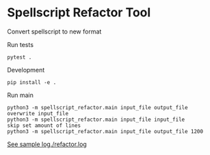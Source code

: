 # Spellscript Refactor Tool
Convert spellscript to new format

Run tests
```
pytest .
```

Development
```
pip install -e .
```

Run main
```
python3 -m spellscript_refactor.main input_file output_file
overwrite input_file
python3 -m spellscript_refactor.main input_file input_file
skip set amount of lines
python3 -m spellscript_refactor.main input_file output_file 1200
```

[See sample log./refactor.log](./refactor.log)
